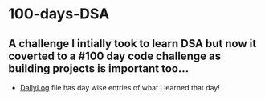 # 100-days-DSA

## A challenge I intially took to learn DSA but now it coverted to a #100 day code challenge as building projects is important too... 
- [DailyLog](./DailyLog.md) file has day wise entries  of what I learned that day!
